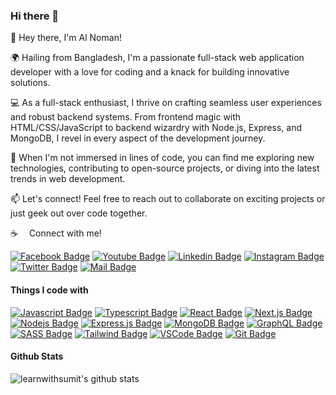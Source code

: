 ### Hi there 👋

<!--
**alnomanbd/alnomanbd** is a ✨ _special_ ✨ repository because its `README.md` (this file) appears on your GitHub profile. -->

👋 Hey there, I'm Al Noman!

🌍 Hailing from Bangladesh, I'm a passionate full-stack web application developer with a love for coding and a knack for building innovative solutions.

💻 As a full-stack enthusiast, I thrive on crafting seamless user experiences and robust backend systems. From frontend magic with HTML/CSS/JavaScript to backend wizardry with Node.js, Express, and MongoDB, I revel in every aspect of the development journey.

🚀 When I'm not immersed in lines of code, you can find me exploring new technologies, contributing to open-source projects, or diving into the latest trends in web development.

📫 Let's connect! Feel free to reach out to collaborate on exciting projects or just geek out over code together.

:coffee: &emsp;Connect with me!

[![Facebook Badge](https://img.shields.io/badge/Facebook-1877F2?style=for-the-badge&logo=facebook&logoColor=white)](https://facebook.com/alnoman.cse) [![Youtube Badge](https://img.shields.io/badge/YouTube-FF0000?style=for-the-badge&logo=youtube&logoColor=white)](https://youtube.com/alnomanbd) [![Linkedin Badge](https://img.shields.io/badge/LinkedIn-0077B5?style=for-the-badge&logo=linkedin&logoColor=white)](https://www.linkedin.com/in/alnoman.cse/) [![Instagram Badge](https://img.shields.io/badge/Instagram-E4405F?style=for-the-badge&logo=instagram&logoColor=white)](https://instagram.com/alnoman.cse) [![Twitter Badge](https://img.shields.io/badge/Twitter-1DA1F2?style=for-the-badge&logo=twitter&logoColor=white)](https://twitter.com/alnoman.cse) [![Mail Badge](https://img.shields.io/badge/Gmail-D14836?style=for-the-badge&logo=gmail&logoColor=white)](mailto:toalnoman@gmail.com)

#### Things I code with

[![Javascript Badge](https://img.shields.io/badge/-Javascript-F0DB4F?style=for-the-badge&labelColor=black&logo=javascript&logoColor=F0DB4F)](#) [![Typescript Badge](https://img.shields.io/badge/-Typescript-007acc?style=for-the-badge&labelColor=black&logo=typescript&logoColor=007acc)](#) [![React Badge](https://img.shields.io/badge/-React-61DBFB?style=for-the-badge&labelColor=black&logo=react&logoColor=61DBFB)](#) [![Next.js Badge](https://img.shields.io/badge/next.js-000000?style=for-the-badge&logo=nextdotjs&logoColor=white)](#) [![Nodejs Badge](https://img.shields.io/badge/-Nodejs-3C873A?style=for-the-badge&labelColor=black&logo=node.js&logoColor=3C873A)](#) [![Express.js Badge](https://img.shields.io/badge/Express.js-000000?style=for-the-badge&logo=express&logoColor=white)](#) [![MongoDB Badge](https://img.shields.io/badge/MongoDB-4EA94B?style=for-the-badge&logo=mongodb&logoColor=white)](#) [![GraphQL Badge](https://img.shields.io/badge/-GraphQl-e535ab?style=for-the-badge&labelColor=black&logo=node.js&logoColor=e535ab)](#) [![SASS Badge](https://img.shields.io/badge/Sass-CC6699?style=for-the-badge&logo=sass&logoColor=white)](#) [![Tailwind Badge](https://img.shields.io/badge/Tailwind%20CSS-092749?style=for-the-badge&logo=tailwindcss&logoColor=06B6D4&labelColor=000000)](#) [![VSCode Badge](https://img.shields.io/badge/Visual_Studio-5C2D91?style=for-the-badge&logo=visual%20studio&logoColor=white)](#) [![Git Badge](https://img.shields.io/badge/Git-F05032?style=for-the-badge&logo=git&logoColor=white)](#)

#### Github Stats

![learnwithsumit's github stats](https://github-readme-stats.vercel.app/api?username=alnomanbd&count_private=true&theme=tokyonight&hide=contribs,prs)
